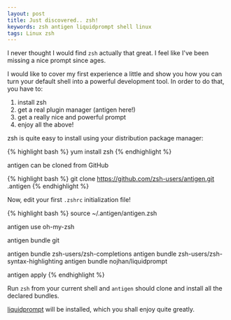 ```yaml
---
layout: post
title: Just discovered.. zsh!
keywords: zsh antigen liquidprompt shell linux
tags: Linux zsh
---
```


I never thought I would find `zsh` actually that great. I feel like I've been
missing a nice prompt since ages.

I would like to cover my first experience a little and show you how you can turn
your default shell into a powerful development tool. In order to do that, you
have to:

 1. install zsh
 2. get a real plugin manager (antigen here!)
 3. get a really nice and powerful prompt
 4. enjoy all the above!

zsh is quite easy to install using your distribution package manager:

{% highlight bash %}
yum install zsh
{% endhighlight %}

antigen can be cloned from GitHub

{% highlight bash %}
git clone https://github.com/zsh-users/antigen.git .antigen
{% endhighlight %}

Now, edit your first `.zshrc` initialization file!

{% highlight bash %}
source ~/.antigen/antigen.zsh

antigen use oh-my-zsh

antigen bundle git

antigen bundle zsh-users/zsh-completions
antigen bundle zsh-users/zsh-syntax-highlighting
antigen bundle nojhan/liquidprompt

antigen apply
{% endhighlight %}

Run `zsh` from your current shell and `antigen` should clone and install all the
declared bundles.

[liquidprompt](https://github.com/nojhan/liquidprompt) will be installed, which
you shall enjoy quite greatly.
